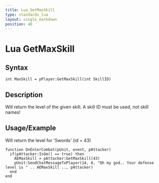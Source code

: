 ```yaml
---
title: Lua_GetMaxSkill
type: standards_lua
layout: single_markdown
position: 40
---
```


# Lua GetMaxSkill

## Syntax

```
int MaxSkill = pPlayer:GetMaxSkill(int SkillID)
```

## Description

Will return the level of the given skill. A skill ID must be used, not skill names!

## Usage/Example

Will return the level for 'Swords' (id = 43)

```
function OnEnterCombat(pUnit, event, pAttacker)
  if(pAttacker:IsGm() == true) then
    AEMaxSkill = pAttacker:GetMaxSkill(43)
    pUnit:SendChatMessageToPlayer(14, 0, "Oh my god.. Your defense level is " .. AEMaxSkill .., pAttacker)
  end
end
```
